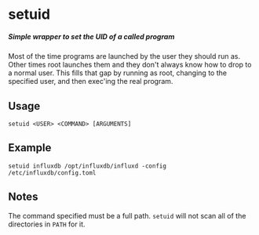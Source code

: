 setuid
======

##### Simple wrapper to set the UID of a called program

Most of the time programs are launched by the user they should run as. Other times root launches them and they don't always know how to drop to a normal user. This fills that gap by running as root, changing to the specified user, and then exec'ing the real program.

Usage
-----

    setuid <USER> <COMMAND> [ARGUMENTS]

Example
-------

    setuid influxdb /opt/influxdb/influxd -config /etc/influxdb/config.toml

Notes
-----

The command specified must be a full path. `setuid` will not scan all of the directories in `PATH` for it.

